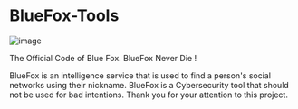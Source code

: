 # BlueFox-Tools
![image](https://github.com/user-attachments/assets/ae10b96f-ef14-4d23-9f71-7ba8c2bc783d)



The Official Code of Blue Fox.
BlueFox Never Die !

BlueFox is an intelligence service that is used to find a person's social networks using their nickname. BlueFox is a Cybersecurity tool that should not be used for bad intentions. Thank you for your attention to this project.

